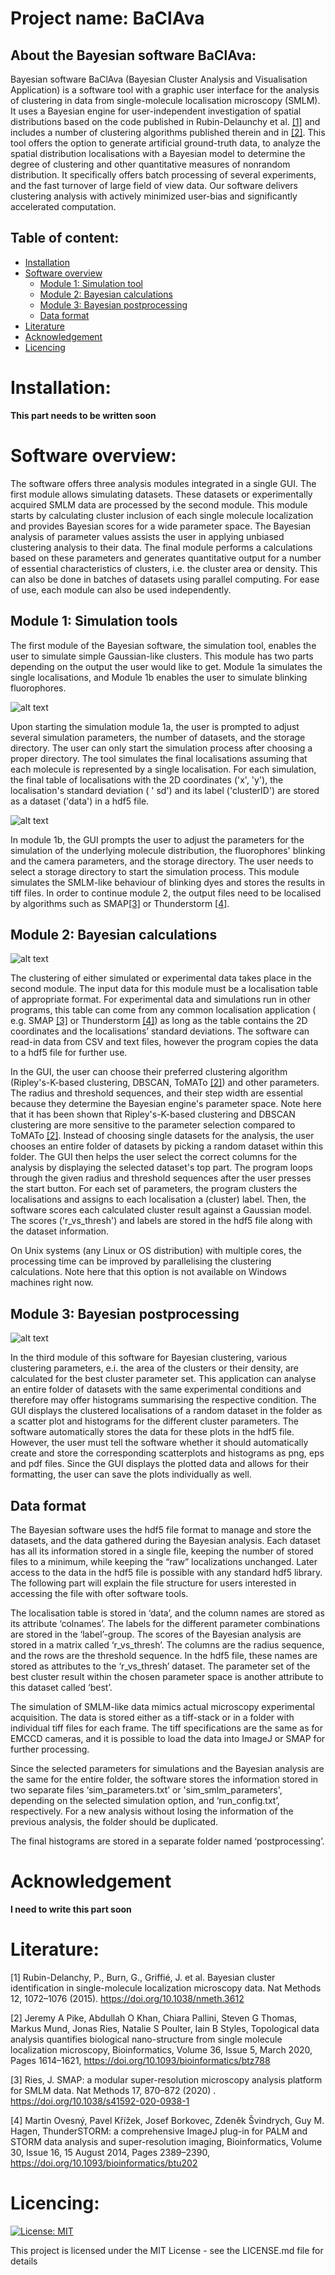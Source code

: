 # Project name: BaClAva

## About the Bayesian software BaClAva:

Bayesian software BaClAva (Bayesian Cluster Analysis and Visualisation Application) is a software tool with a graphic
user interface for the analysis of clustering in data from single-molecule localisation microscopy (SMLM). It uses a
Bayesian engine for user-independent investigation of spatial distributions based on the code published in
Rubin-Delaunchy et al. [[1]](#1) and includes a number of clustering algorithms published therein and in [[2]](#2). This
tool offers the option to generate artificial ground-truth data, to analyze the spatial distribution localisations with
a Bayesian model to determine the degree of clustering and other quantitative measures of nonrandom distribution. It
specifically offers batch processing of several experiments, and the fast turnover of large field of view data. Our
software delivers clustering analysis with actively minimized user-bias and significantly accelerated computation.

## Table of content:

- [Installation](#Installation)
- [Software overview](#Software-overview)
  - [Module 1: Simulation tool](#Module-1-Simulation-tools)
  - [Module 2: Bayesian calculations](#Module-2-Bayesian-calculations)
  - [Module 3: Bayesian postprocessing](#Module-3-Bayesian-postprocessing)
  - [Data format](#Data-format)
- [Literature](#Literature)
- [Acknowledgement](#Acknowledgment)
- [Licencing](#Licencing)

# Installation:

**This part needs to be written soon**

# Software overview:

The software offers three analysis modules integrated in a single GUI. The first module allows simulating datasets.
These datasets or experimentally acquired SMLM data are processed by the second module. This module starts by
calculating cluster inclusion of each single molecule localization and provides Bayesian scores for a wide parameter
space. The Bayesian analysis of parameter values assists the user in applying unbiased clustering analysis to their
data. The final module performs a calculations based on these parameters and generates quantitative output for a number
of essential characteristics of clusters, i.e. the cluster area or density. This can also be done in batches of datasets
using parallel computing. For ease of use, each module can also be used independently.

## Module 1: Simulation tools

The first module of the Bayesian software, the simulation tool, enables the user to simulate simple Gaussian-like
clusters. This module has two parts depending on the output the user would like to get. Module 1a simulates the single
localisations, and Module 1b enables the user to simulate blinking fluorophores.

![alt text](readme_images/sim_20.png "Screenshot of the simulation module")

Upon starting the simulation module 1a, the user is prompted to adjust several simulation parameters, the number of
datasets, and the storage directory. The user can only start the simulation process after choosing a proper directory.
The tool simulates the final localisations assuming that each molecule is represented by a single localisation. For each
simulation, the final table of localisations with the 2D coordinates ('x', 'y'), the localisation's standard deviation (
' sd') and its label ('clusterID') are stored as a dataset ('data') in a hdf5 file.

![alt text](readme_images/module_1b.png "Screenshot of the simulation module for smlm-like data")

In module 1b, the GUI prompts the user to adjust the parameters for the simulation of the underlying molecule
distribution, the fluorophores' blinking and the camera parameters, and the storage directory. The user needs to select
a storage directory to start the simulation process. This module simulates the SMLM-like behaviour of blinking dyes and
stores the results in tiff files. In order to continue module 2, the output files need to be localised by algorithms
such as SMAP[[3]](#3) or Thunderstorm [[4]](#4).

## Module 2: Bayesian calculations

![alt text](readme_images/run_20.png "Screenshot of the Bayesian module")

The clustering of either simulated or experimental data takes place in the second module. The input data for this module
must be a localisation table of appropriate format. For experimental data and simulations run in other programs, this
table can come from any common localisation application ( e.g. SMAP [[3]](#3) or Thunderstorm [[4]](#4)) as long as the
table contains the 2D coordinates and the localisations’ standard deviations. The software can read-in data from CSV and
text files, however the program copies the data to a hdf5 file for further use.

In the GUI, the user can choose their preferred clustering algorithm (Ripley's-K-based clustering, DBSCAN,
ToMATo [[2]](#2)) and other parameters. The radius and threshold sequences, and their step width are essential because
they determine the Bayesian engine's parameter space. Note here that it has been shown that Ripley's-K-based clustering
and DBSCAN clustering are more sensitive to the parameter selection compared to ToMATo [[2]](#2). Instead of choosing
single datasets for the analysis, the user chooses an entire folder of datasets by picking a random dataset within this
folder. The GUI then helps the user select the correct columns for the analysis by displaying the selected dataset's top
part. The program loops through the given radius and threshold sequences after the user presses the start button. For
each set of parameters, the program clusters the localisations and assigns to each localisation a (cluster) label. Then,
the software scores each calculated cluster result against a Gaussian model. The scores ('r_vs_thresh') and labels are
stored in the hdf5 file along with the dataset information.

On Unix systems (any Linux or OS distribution) with multiple cores, the processing time can be improved by parallelising
the clustering calculations. Note here that this option is not available on Windows machines right now.

## Module 3: Bayesian postprocessing

![alt text](readme_images/post_20.png "Screenshot of the postprocessing module")

In the third module of this software for Bayesian clustering, various clustering parameters, e.i. the area of the
clusters or their density, are calculated for the best cluster parameter set. This application can analyse an entire
folder of datasets with the same experimental conditions and therefore may offer histograms summarising the respective
condition. The GUI displays the clustered localisations of a random dataset in the folder as a scatter plot and
histograms for the different cluster parameters. The software automatically stores the data for these plots in the hdf5
file. However, the user must tell the software whether it should automatically create and store the corresponding
scatterplots and histograms as png, eps and pdf files. Since the GUI displays the plotted data and allows for their
formatting, the user can save the plots individually as well.

## Data format

The Bayesian software uses the hdf5 file format to manage and store the datasets, and the data gathered during the
Bayesian analysis. Each dataset has all its information stored in a single file, keeping the number of stored files to a
minimum, while keeping the “raw” localizations unchanged. Later access to the data in the hdf5 file is possible with any
standard hdf5 library. The following part will explain the file structure for users interested in accessing the file
with ofter software tools.

The localisation table is stored in ‘data’, and the column names are stored as its attribute ‘colnames’. The labels for
the different parameter combinations are stored in the ‘label’-group. The scores of the Bayesian analysis are stored in
a matrix called ‘r_vs_thresh’. The columns are the radius sequence, and the rows are the threshold sequence. In the hdf5
file, these names are stored as attributes to the ‘r_vs_thresh’ dataset. The parameter set of the best cluster result
within the chosen parameter space is another attribute to this dataset called ‘best’.

The simulation of SMLM-like data mimics actual microscopy experimental acquisition. The data is stored either as a
tiff-stack or in a folder with individual tiff files for each frame. The tiff specifications are the same as for EMCCD
cameras, and it is possible to load the data into ImageJ or SMAP for further processing.

Since the selected parameters for simulations and the Bayesian analysis are the same for the entire folder, the software
stores the information stored in two separate files ‘sim_parameters.txt’ or 'sim_smlm_parameters', depending on the
selected simulation option, and ‘run_config.txt’, respectively. For a new analysis without losing the information of the
previous analysis, the folder should be duplicated.

The final histograms are stored in a separate folder named ‘postprocessing’.

# Acknowledgement

**I need to write this part soon**

# Literature:

<a id='1'>[1]<a/>
Rubin-Delanchy, P., Burn, G., Griffié, J. et al. Bayesian cluster identification in single-molecule localization
microscopy data. Nat Methods 12, 1072–1076 (2015). https://doi.org/10.1038/nmeth.3612

<a id='2'>[2]<a/>
Jeremy A Pike, Abdullah O Khan, Chiara Pallini, Steven G Thomas, Markus Mund, Jonas Ries, Natalie S Poulter, Iain B
Styles, Topological data analysis quantifies biological nano-structure from single molecule localization microscopy,
Bioinformatics, Volume 36, Issue 5, March 2020, Pages 1614–1621, https://doi.org/10.1093/bioinformatics/btz788

<a id='3'>[3]<a/>
Ries, J. SMAP: a modular super-resolution microscopy analysis platform for SMLM data. Nat Methods 17, 870–872 (2020)
. https://doi.org/10.1038/s41592-020-0938-1

<a id='4'>[4]<a/>
Martin Ovesný, Pavel Křížek, Josef Borkovec, Zdeněk Švindrych, Guy M. Hagen, ThunderSTORM: a comprehensive ImageJ
plug-in for PALM and STORM data analysis and super-resolution imaging, Bioinformatics, Volume 30, Issue 16, 15 August
2014, Pages 2389–2390, https://doi.org/10.1093/bioinformatics/btu202

# Licencing:

[![License: MIT](https://img.shields.io/badge/License-MIT-yellow.svg)](https://opensource.org/licenses/MIT)

This project is licensed under the MIT License - see the LICENSE.md file for details
